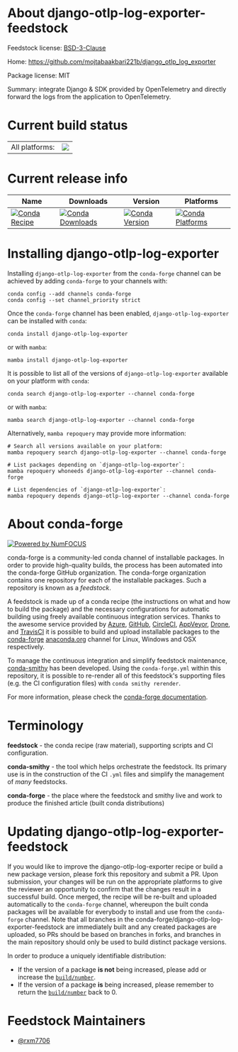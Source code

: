 About django-otlp-log-exporter-feedstock
========================================

Feedstock license: [BSD-3-Clause](https://github.com/conda-forge/django-otlp-log-exporter-feedstock/blob/main/LICENSE.txt)

Home: https://github.com/mojtabaakbari221b/django_otlp_log_exporter

Package license: MIT

Summary: integrate Django & SDK provided by OpenTelemetry and directly forward the logs from the application to OpenTelemetry.

Current build status
====================


<table><tr><td>All platforms:</td>
    <td>
      <a href="https://dev.azure.com/conda-forge/feedstock-builds/_build/latest?definitionId=21647&branchName=main">
        <img src="https://dev.azure.com/conda-forge/feedstock-builds/_apis/build/status/django-otlp-log-exporter-feedstock?branchName=main">
      </a>
    </td>
  </tr>
</table>

Current release info
====================

| Name | Downloads | Version | Platforms |
| --- | --- | --- | --- |
| [![Conda Recipe](https://img.shields.io/badge/recipe-django--otlp--log--exporter-green.svg)](https://anaconda.org/conda-forge/django-otlp-log-exporter) | [![Conda Downloads](https://img.shields.io/conda/dn/conda-forge/django-otlp-log-exporter.svg)](https://anaconda.org/conda-forge/django-otlp-log-exporter) | [![Conda Version](https://img.shields.io/conda/vn/conda-forge/django-otlp-log-exporter.svg)](https://anaconda.org/conda-forge/django-otlp-log-exporter) | [![Conda Platforms](https://img.shields.io/conda/pn/conda-forge/django-otlp-log-exporter.svg)](https://anaconda.org/conda-forge/django-otlp-log-exporter) |

Installing django-otlp-log-exporter
===================================

Installing `django-otlp-log-exporter` from the `conda-forge` channel can be achieved by adding `conda-forge` to your channels with:

```
conda config --add channels conda-forge
conda config --set channel_priority strict
```

Once the `conda-forge` channel has been enabled, `django-otlp-log-exporter` can be installed with `conda`:

```
conda install django-otlp-log-exporter
```

or with `mamba`:

```
mamba install django-otlp-log-exporter
```

It is possible to list all of the versions of `django-otlp-log-exporter` available on your platform with `conda`:

```
conda search django-otlp-log-exporter --channel conda-forge
```

or with `mamba`:

```
mamba search django-otlp-log-exporter --channel conda-forge
```

Alternatively, `mamba repoquery` may provide more information:

```
# Search all versions available on your platform:
mamba repoquery search django-otlp-log-exporter --channel conda-forge

# List packages depending on `django-otlp-log-exporter`:
mamba repoquery whoneeds django-otlp-log-exporter --channel conda-forge

# List dependencies of `django-otlp-log-exporter`:
mamba repoquery depends django-otlp-log-exporter --channel conda-forge
```


About conda-forge
=================

[![Powered by
NumFOCUS](https://img.shields.io/badge/powered%20by-NumFOCUS-orange.svg?style=flat&colorA=E1523D&colorB=007D8A)](https://numfocus.org)

conda-forge is a community-led conda channel of installable packages.
In order to provide high-quality builds, the process has been automated into the
conda-forge GitHub organization. The conda-forge organization contains one repository
for each of the installable packages. Such a repository is known as a *feedstock*.

A feedstock is made up of a conda recipe (the instructions on what and how to build
the package) and the necessary configurations for automatic building using freely
available continuous integration services. Thanks to the awesome service provided by
[Azure](https://azure.microsoft.com/en-us/services/devops/), [GitHub](https://github.com/),
[CircleCI](https://circleci.com/), [AppVeyor](https://www.appveyor.com/),
[Drone](https://cloud.drone.io/welcome), and [TravisCI](https://travis-ci.com/)
it is possible to build and upload installable packages to the
[conda-forge](https://anaconda.org/conda-forge) [anaconda.org](https://anaconda.org/)
channel for Linux, Windows and OSX respectively.

To manage the continuous integration and simplify feedstock maintenance,
[conda-smithy](https://github.com/conda-forge/conda-smithy) has been developed.
Using the ``conda-forge.yml`` within this repository, it is possible to re-render all of
this feedstock's supporting files (e.g. the CI configuration files) with ``conda smithy rerender``.

For more information, please check the [conda-forge documentation](https://conda-forge.org/docs/).

Terminology
===========

**feedstock** - the conda recipe (raw material), supporting scripts and CI configuration.

**conda-smithy** - the tool which helps orchestrate the feedstock.
                   Its primary use is in the construction of the CI ``.yml`` files
                   and simplify the management of *many* feedstocks.

**conda-forge** - the place where the feedstock and smithy live and work to
                  produce the finished article (built conda distributions)


Updating django-otlp-log-exporter-feedstock
===========================================

If you would like to improve the django-otlp-log-exporter recipe or build a new
package version, please fork this repository and submit a PR. Upon submission,
your changes will be run on the appropriate platforms to give the reviewer an
opportunity to confirm that the changes result in a successful build. Once
merged, the recipe will be re-built and uploaded automatically to the
`conda-forge` channel, whereupon the built conda packages will be available for
everybody to install and use from the `conda-forge` channel.
Note that all branches in the conda-forge/django-otlp-log-exporter-feedstock are
immediately built and any created packages are uploaded, so PRs should be based
on branches in forks, and branches in the main repository should only be used to
build distinct package versions.

In order to produce a uniquely identifiable distribution:
 * If the version of a package **is not** being increased, please add or increase
   the [``build/number``](https://docs.conda.io/projects/conda-build/en/latest/resources/define-metadata.html#build-number-and-string).
 * If the version of a package **is** being increased, please remember to return
   the [``build/number``](https://docs.conda.io/projects/conda-build/en/latest/resources/define-metadata.html#build-number-and-string)
   back to 0.

Feedstock Maintainers
=====================

* [@rxm7706](https://github.com/rxm7706/)

